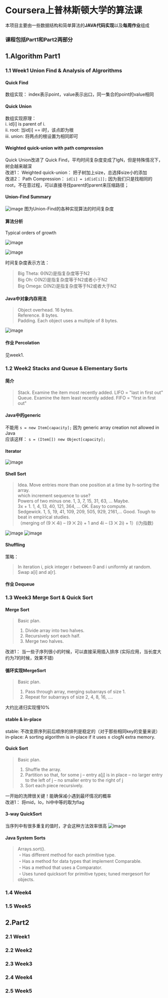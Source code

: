 # Coursera上普林斯顿大学的算法课

本项目主要由一些数据结构和简单算法的**JAVA代码实现**以及**每周作业**组成

### 课程包括Part1和Part2两部分


## 1.Algorithm Part1

### 1.1 Week1 Union Find & Analysis of Algrorithms

#### Quick Find 
数组实现： index表示point，value表示出口，同一集合的point的value相同

#### Quick Union
数组实现原理：  
i.  id\[i] is parent of i.   
ii.  root: 当id\[i] == i时，该点即为根  
iii. union: 将两点的根设置为相同即可

#### Weighted quick-union with path compression
Quick Union改进了 Quick Find，平均时间复杂度变成了lgN，但是特殊情况下，树会越来越深  
改进1：  Weighted quick-union： 把子树加上size，总选择size小的添加  
改进2：  Path Compression： `id[i] = id[id[i]];` 因为我们只是找相同的root，不在意过程，可以直接寻找parent的parent来压缩路径；  

#### Union-Find Summary
![image](https://github.com/CoderOrigin/Algorithm-Keep-Learning/blob/master/CourseraPricetonAlgorithm/Images/unionFind.png)
图为Union-Find的各种实现算法的时间复杂度

#### 算法分析
Typical orders of growth  

![image](https://github.com/CoderOrigin/Algorithm-Keep-Learning/blob/master/CourseraPricetonAlgorithm/Images/typicalOrdersOfGrowth.png)

![image](https://github.com/CoderOrigin/Algorithm-Keep-Learning/blob/master/CourseraPricetonAlgorithm/Images/typicalOrdersOfGrowth2.png)

时间复杂度表示方法：
> Big Theta: Θ(N2)是指复杂度等于N2  
Big Oh: O(N2)是指复杂度等于N2或者小于N2  
Big Omega: Ω(N2)是指复杂度等于N2或者大于N2 

#### Java中对象内存用法

>Object overhead. 16 bytes.  
Reference. 8 bytes.  
Padding. Each object uses a multiple of 8 bytes.  

![image](https://github.com/CoderOrigin/Algorithm-Keep-Learning/blob/master/CourseraPricetonAlgorithm/Images/JavaMemory.png)

#### 作业 Percolation
见week1.

### 1.2 Week2 Stacks and Queue & Elementary Sorts

#### 简介
>Stack. Examine the item most recently added.  LIFO = "last in first out"  
 Queue. Examine the item least recently added.  FIFO = "first in first out"  

#### Java中的generic
不能用 `s = new Item[capacity];` 因为 generic array creation not allowed in Java  
应该这样： `s = (Item[]) new Object[capacity];`

#### Iterator
![image](https://github.com/CoderOrigin/Algorithm-Keep-Learning/blob/master/CourseraPricetonAlgorithm/Images/Iterator.png)

#### Shell Sort
>Idea. Move entries more than one position at a time by h-sorting the array.  
which increment sequence to use?  
Powers of two minus one. 1, 3, 7, 15, 31, 63, ... Maybe.  
3x + 1. 1, 4, 13, 40, 121, 364, ... OK. Easy to compute.  
Sedgewick. 1, 5, 19, 41, 109, 209, 505, 929, 2161,... Good. Tough to beat in empirical studies.  
（merging of (9 ⨉ 4i) – (9 ⨉ 2i) + 1 and 4i – (3 ⨉ 2i) + 1）(i为指数)

![image](https://github.com/CoderOrigin/Algorithm-Keep-Learning/blob/master/CourseraPricetonAlgorithm/Images/Shellsort1.png)
![image](https://github.com/CoderOrigin/Algorithm-Keep-Learning/blob/master/CourseraPricetonAlgorithm/Images/Shellsort2.png)

#### Shuffling
策略：  
>In iteration i, pick integer r between 0 and i uniformly at random.  
Swap a\[i] and a\[r].

#### 作业 Dequeue

### 1.3 Week3 Merge Sort & Quick Sort

#### Merge Sort
>Basic plan.  
>1. Divide array into two halves.  
>2. Recursively sort each half.  
>3. Merge two halves.

改进1： 当一些子序列很小的时候，可以直接采用插入排序 (实际应用，当长度大约为7的时候，效果不错)

#### 循环实现MergeSort

>Basic plan.
>1. Pass through array, merging subarrays of size 1.  
>2. Repeat for subarrays of size 2, 4, 8, 16, ....

大约比递归实现慢10%

#### stable & in-place
stable: 不改变原序列前后顺序的排列是稳定的（对于那些相同key的变量来说）  
in-place: A sorting algorithm is in-place if it uses ≤ clogN extra memory.

#### Quick Sort
>Basic plan.
>1. Shuffle the array.  
>2. Partition so that, for some j
>   – entry a\[j] is in place
>   – no larger entry to the left of j
>   – no smaller entry to the right of j
>3. Sort each piece recursively.

一开始的洗牌很关键！能确保减小遇到最坏情况的概率  
改进1： 将mid，lo，hi中中等的取为flag

#### 3-way QuickSort
当序列中有很多重复的值时，才会这种方法效率很高
![image](https://github.com/CoderOrigin/Algorithm-Keep-Learning/blob/master/CourseraPricetonAlgorithm/Images/3wayQuickSort.png)

#### Java System Sorts
>Arrays.sort().  
・Has different method for each primitive type.  
・Has a method for data types that implement Comparable.  
・Has a method that uses a Comparator.  
・Uses tuned quicksort for primitive types; tuned mergesort for objects.  

### 1.4 Week4
### 1.5 Week5
## 2.Part2
### 2.1 Week1
### 2.2 Week2
### 2.3 Week3
### 2.4 Week4
### 2.5 Week5
